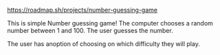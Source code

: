 https://roadmap.sh/projects/number-guessing-game

This is simple Number guessing game!
The computer chooses a random number between 1 and 100.
The user guesses the number.

The user has anoption of choosing on which difficulty they will play.
